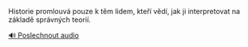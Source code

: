 
Historie promlouvá pouze k těm lidem, kteří vědí, jak ji interpretovat na základě správných teorií.

[🔊 Poslechnout audio](/data/7-paragraphs/audio/chapter_168/para_003-Historie-promlouv-pouze-k-tm-lidem-kte-vd.mp3)
